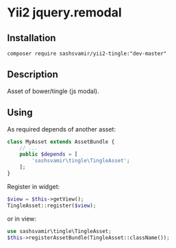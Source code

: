 # Yii2 jquery.remodal


## Installation

`composer require sashsvamir/yii2-tingle:"dev-master"`



## Description

Asset of bower/tingle (js modal).



## Using

As required depends of another asset:
```php
class MyAsset extends AssetBundle {
	// ...
	public $depends = [
		'sashsvamir\tingle\TingleAsset';
	];
}
```

Register in widget:
```php
$view = $this->getView();
TingleAsset::register($view);
```

or in view:
```php
use sashsvamir\tingle\TingleAsset;
$this->registerAssetBundle(TingleAsset::className());
```